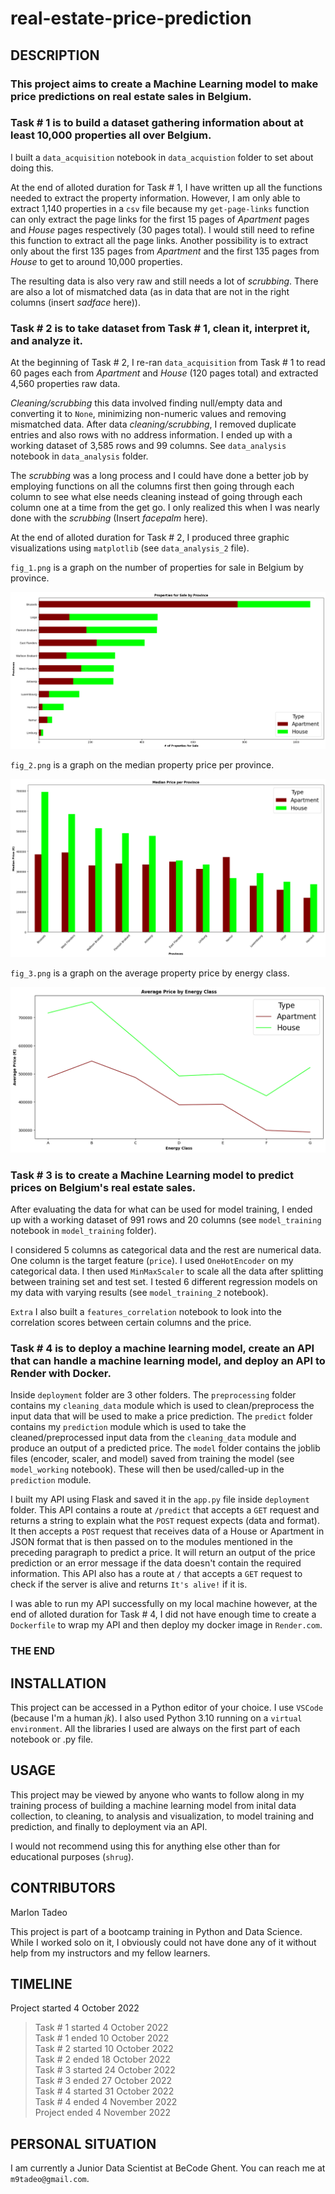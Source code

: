 # real-estate-price-prediction

## DESCRIPTION

### This project aims to create a Machine Learning model to make price predictions on real estate sales in Belgium.

### Task # 1 is to build a dataset gathering information about at least 10,000 properties all over Belgium.

I built a `data_acquisition` notebook in `data_acquistion` folder to set about doing this.

At the end of alloted duration for Task # 1, I have written up all the functions needed to extract the property information. However, I am only able to extract 1,140 properties in a `csv` file because my `get-page-links` function can only extract the page links for the first 15 pages of *Apartment* pages and *House* pages respectively (30 pages total). I would still need to refine this function to extract all the page links. Another possibility is to extract only about the first 135 pages from *Apartment* and the first 135 pages from *House* to get to around 10,000 properties.

The resulting data is also very raw and still needs a lot of *scrubbing*. There are also a lot of mismatched data (as in data that are not in the right columns (insert *sadface* here)).

### Task # 2 is to take dataset from Task # 1, clean it, interpret it, and analyze it.

At the beginning of Task # 2, I re-ran `data_acquisition` from Task # 1 to read 60 pages each from *Apartment* and *House* (120 pages total) and extracted 4,560 properties raw data.

*Cleaning/scrubbing* this data involved finding null/empty data and converting it to `None`, minimizing non-numeric values and removing mismatched data. After data *cleaning/scrubbing*, I removed duplicate entries and also rows with no address information. I ended up with a working dataset of 3,585 rows and 99 columns. See `data_analysis` notebook in `data_analysis` folder.

The *scrubbing* was a long process and I could have done a better job by employing functions on all the columns first then going through each column to see what else needs cleaning instead of going through each column one at a time from the get go. I only realized this when I was nearly done with the *scrubbing* (Insert *facepalm* here).

At the end of alloted duration for Task # 2, I produced three graphic visualizations using `matplotlib` (see `data_analysis_2` file). 

`fig_1.png` is a graph on the number of properties for sale in Belgium by province.

![alt text](https://github.com/m9tadeo/real-estate-price-prediction/blob/main/data_analysis/fig_1.png)

`fig_2.png` is a graph on the median property price per province.

![alt text](https://github.com/m9tadeo/real-estate-price-prediction/blob/main/data_analysis/fig_2.png)

`fig_3.png` is a graph on the average property price by energy class.

![alt text](https://github.com/m9tadeo/real-estate-price-prediction/blob/main/data_analysis/fig_3.png)

### Task # 3 is to create a Machine Learning model to predict prices on Belgium's real estate sales.

After evaluating the data for what can be used for model training, I ended up with a working dataset of 991 rows and 20 columns (see `model_training` notebook in `model_training` folder). 

I considered 5 columns as categorical data and the rest are numerical data. One column is the target feature (`price`). I used `OneHotEncoder` on my categorical data. I then used `MinMaxScaler` to scale all the data after splitting between training set and test set. I tested 6 different regression models on my data with varying results (see `model_training_2` notebook).

`Extra` I also built a `features_correlation` notebook to look into the correlation scores between certain columns and the price.

### Task # 4 is to deploy a machine learning model, create an API that can handle a machine learning model, and deploy an API to Render with Docker.

Inside `deployment` folder are 3 other folders. The `preprocessing` folder contains my `cleaning_data` module which is used to clean/preprocess the input data that will be used to make a price prediction. The `predict` folder contains my `prediction` module which is used to take the cleaned/preprocessed input data from the `cleaning_data` module and produce an output of a predicted price. The `model` folder contains the joblib files (encoder, scaler, and model) saved from training the model (see `model_working` notebook). These will then be used/called-up in the `prediction` module.

I built my API using Flask and saved it in the `app.py` file inside `deployment` folder. This API contains a route at `/predict` that accepts a `GET` request and returns a string to explain what the `POST` request expects (data and format). It then accepts a `POST` request that receives data of a House or Apartment in JSON format that is then passed on to the modules mentioned in the preceding paragraph to predict a price. It will return an output of the price prediction or an error message if the data doesn't contain the required information. This API also has a route at `/` that accepts a `GET` request to check if the server is alive and returns `It's alive!` if it is.

I was able to run my API successfully on my local machine however, at the end of alloted duration for Task # 4, I did not have enough time to create a `Dockerfile` to wrap my API and then deploy my docker image in `Render.com`.

### THE END

## INSTALLATION

This project can be accessed in a Python editor of your choice. I use `VSCode` (because I'm a human *jk*). I also used Python 3.10 running on a `virtual environment`. All the libraries I used are always on the first part of each notebook or .py file.

## USAGE

This project may be viewed by anyone who wants to follow along in my training process of building a machine learning model from inital data collection, to cleaning, to analysis and visualization, to model training and prediction, and finally to deployment via an API.

I would not recommend using this for anything else other than for educational purposes (`shrug`).

## CONTRIBUTORS

Marlon Tadeo

This project is part of a bootcamp training in Python and Data Science. While I worked solo on it, I obviously could not have done any of it without help from my instructors and my fellow learners.

## TIMELINE

Project started 4 October 2022  
> Task # 1 started 4 October 2022  
> Task # 1 ended 10 October 2022  
> Task # 2 started 10 October 2022  
> Task # 2 ended 18 October 2022  
> Task # 3 started 24 October 2022  
> Task # 3 ended 27 October 2022  
> Task # 4 started 31 October 2022  
> Task # 4 ended 4 November 2022  
Project ended 4 November 2022

## PERSONAL SITUATION
I am currently a Junior Data Scientist at BeCode Ghent. You can reach me at `m9tadeo@gmail.com`.
